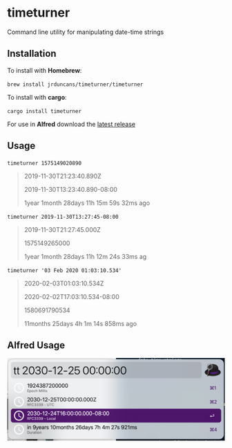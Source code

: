# timeturner

Command line utility for manipulating date-time strings

## Installation

To install with **Homebrew**:

`brew install jrduncans/timeturner/timeturner`

To install with **cargo**:

`cargo install timeturner`

For use in **Alfred** download the [latest release](https://github.com/jrduncans/timeturner/releases/download/v1.6.0/timeturner.alfredworkflow)

## Usage

`timeturner 1575149020890`

> 2019-11-30T21:23:40.890Z
>
> 2019-11-30T13:23:40.890-08:00
>
> 1year 1month 28days 11h 15m 59s 32ms ago

`timeturner 2019-11-30T13:27:45-08:00`

> 2019-11-30T21:27:45.000Z
>
> 1575149265000
>
> 1year 1month 28days 11h 12m 24s 33ms ag

`timeturner '03 Feb 2020 01:03:10.534'`

> 2020-02-03T01:03:10.534Z
>
> 2020-02-02T17:03:10.534-08:00
>
> 1580691790534
>
> 11months 25days 4h 1m 14s 858ms ago

## Alfred Usage

![Alfred Timeturner Screenhot](AlfredTimeturnerScreenshot.png "Alfred Timeturner Screenshot")

